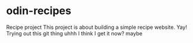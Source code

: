 # odin-recipes
Recipe project
This project is about building a simple recipe website. Yay!
Trying out this git thing uhhh I think I get it now? maybe